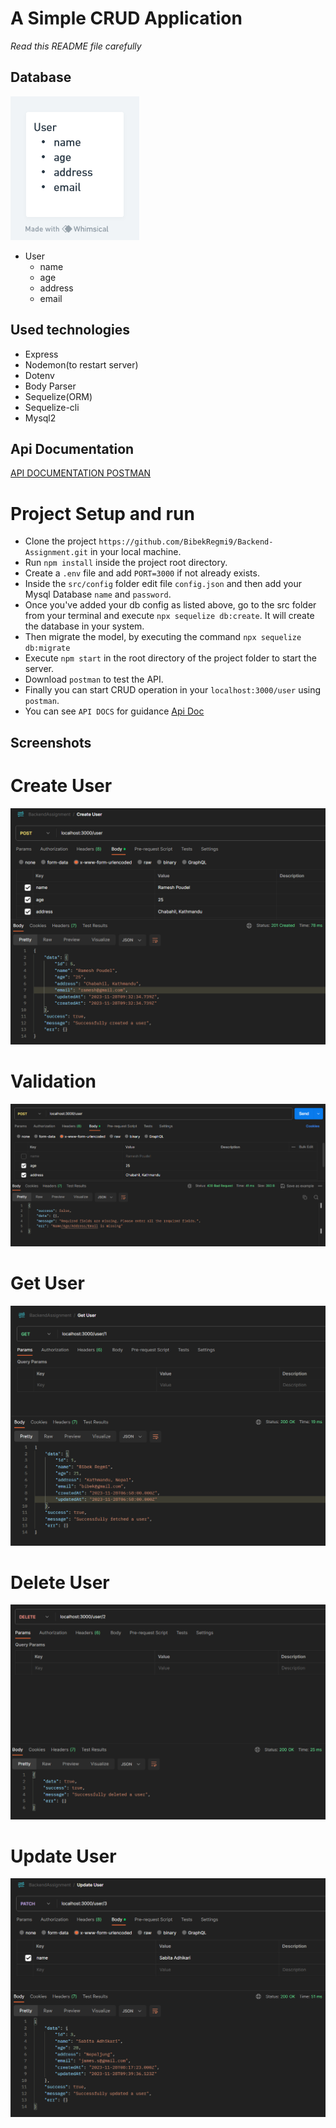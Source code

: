 # A Simple CRUD Application
*Read this README file carefully*



## Database 
![Image](images/assignDB.png)

- User
    - name
    - age
    - address
    - email

## Used technologies
- Express
- Nodemon(to restart server)
- Dotenv
- Body Parser
- Sequelize(ORM)
- Sequelize-cli
- Mysql2


## Api Documentation
[API DOCUMENTATION POSTMAN](https://documenter.getpostman.com/view/20581499/2s9YeEdsg3)



# Project Setup and run
- Clone the project `https://github.com/BibekRegmi9/Backend-Assignment.git` in your local machine.
- Run `npm install` inside the project root directory.
- Create a `.env` file and add `PORT=3000` if not already exists.
- Inside the `src/config` folder edit file `config.json` and then add your Mysql Database `name` and `password`. 
- Once you've added your db config as listed above, go to the src folder from your terminal and execute `npx sequelize db:create`. It will create the database in your system.
- Then migrate the model, by executing the  command `npx sequelize db:migrate`
- Execute `npm start` in the root directory of the project folder to start the server. 
- Download `postman` to test the API.
- Finally you can start CRUD operation in your `localhost:3000/user` using `postman`.
- You can see `API DOCS` for guidance [Api Doc](https://documenter.getpostman.com/view/20581499/2s9YeEdsg3)



## Screenshots

# Create User
![Image](images/create.png)

# Validation 
![Image](images/validation.png)

# Get User
![Image](images/get.png)

# Delete User
![Image](images/delete.png)

# Update User
![Image](images/update.png)
